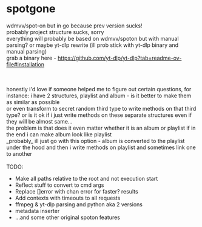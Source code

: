 # spotgone
wdmvv/spot-on but in go because prev version sucks!
<br>
probably project structure sucks, sorry
<br>
everything will probably be based on wdmvv/spoton but with manual parsing? or maybe yt-dlp rewrite (ill prob stick with yt-dlp binary and manual parsing)<br>
grab a binary here - https://github.com/yt-dlp/yt-dlp?tab=readme-ov-file#installation<br>
<br>

<br>
honestly i'd love if someone helped me to figure out certain questions, for instance: i have 2 structures, playlist and album - is it better to make them as similar as possible<br>
or even transform to secret random third type to write methods on that third type? or is it ok if i just write methods on these separate structures even if they will be almost same...<br>
the problem is that does it even matter whether it is an album or playlist if in the end i can make album look like playlist<br>
_probably_ ill just go with this option - album is converted to the playlist under the hood and then i write methods on playlist and sometimes link one to another<br>
<br>
TODO:<br>
<ul>
<li>Make all paths relative to the root and not execution start</li>
<li>Reflect stuff to convert to cmd args</li>
<li>Replace []error with chan error for faster? results</li>
<li>Add contexts with timeouts to all requests</li>
<li>ffmpeg & yt-dlp parsing and python aka 2 versions</li>
<li>metadata inserter</li>
<li>...and some other original spoton features</li>
</ul>
